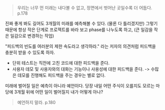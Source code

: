 > 우리는 너무 먼 미래는 내다볼 수 없고, 정면에서 벗어난 곳일수록 더 어둡다. p.178

진짜 좋게 봐도 길어도 3개월의 미래를 예측해볼 수 있다. (물론 다 틀리겠지만)
그렇기 때문에 항상 작은 단계로 프로젝트를 바라 보고 phase를 나누도록 하고,
(큰 일감을 작은 일감으로 변경하는 작업)

"피드백의 빈도를 여러분의 제한 속도라고 생각하라." 라는 저자의 의견처럼 피드백을 충분히 받을 수 있도록 하자.

- 단위 테스트는 직전에 고친 코드에 대한 피드백을 준다.
- 사용자 데모 및 사용자와의 대화는 기능이나 사용성에 대한 피드백을 준다.
-> 수많은 데모를 진행해도 피드백을 주는 경우는 별로 없다.

미래에 벌어질 일은 예측이 아니라 예언이다. 당장 내일 어떤 주식이 오를지도 모르는 마당에 3개월 뒤에 어떤 일이 벌어질지 내가 어떻게 아나?

> 예언하지 말라. p.180

